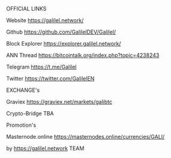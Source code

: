 OFFICIAL LINKS

Website https://galilel.network/

Github https://github.com/GalilelDEV/Galilel/

Block Explorer https://explorer.galilel.network/

ANN Thread https://bitcointalk.org/index.php?topic=4238243

Telegram https://t.me/Galilel

Twitter https://twitter.com/GalilelEN

EXCHANGE's

Graviex https://graviex.net/markets/galibtc

Crypto-Bridge TBA

Promotion's

Masternode.online https://masternodes.online/currencies/GALI/

by https://galilel.network TEAM
